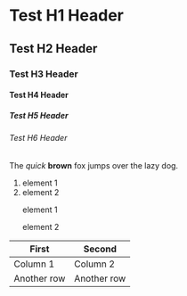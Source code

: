 # Test H1 Header
## Test H2 Header
### Test H3 Header
#### Test H4 Header
##### Test H5 Header
###### Test H6 Header

The <i>quick</i> <b>brown</b> fox jumps over the lazy dog.

<ol>
  <li>element 1</li>
  <li>element 2</li>
</ol>

<ul>element 1</ul>
<ul>element 2</ul>

First|Second
-|-
Column 1 | Column 2
Another row | Another row
